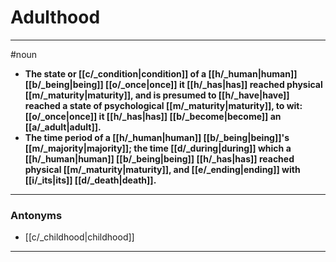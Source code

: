# Adulthood
---
#noun
- **The state or [[c/_condition|condition]] of a [[h/_human|human]] [[b/_being|being]] [[o/_once|once]] it [[h/_has|has]] reached physical [[m/_maturity|maturity]], and is presumed to [[h/_have|have]] reached a state of psychological [[m/_maturity|maturity]], to wit: [[o/_once|once]] it [[h/_has|has]] [[b/_become|become]] an [[a/_adult|adult]].**
- **The time period of a [[h/_human|human]] [[b/_being|being]]'s [[m/_majority|majority]]; the time [[d/_during|during]] which a [[h/_human|human]] [[b/_being|being]] [[h/_has|has]] reached physical [[m/_maturity|maturity]], and [[e/_ending|ending]] with [[i/_its|its]] [[d/_death|death]].**
---
### Antonyms
- [[c/_childhood|childhood]]
---
